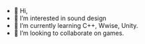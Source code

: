 - 👋 Hi,
- 👀 I’m interested in sound design
- 🌱 I’m currently learning C++, Wwise, Unity.
- 💞️ I’m looking to collaborate on games.

<!---
jstojek/jstojek is a ✨ special ✨ repository because its `README.md` (this file) appears on your GitHub profile.
You can click the Preview link to take a look at your changes.
--->
